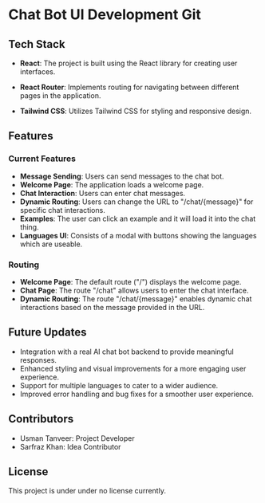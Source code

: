 # Chat Bot UI Development Git

## Tech Stack

- **React**: The project is built using the React library for creating user interfaces.

- **React Router**: Implements routing for navigating between different pages in the application.

- **Tailwind CSS**: Utilizes Tailwind CSS for styling and responsive design.

## Features

### Current Features
- **Message Sending**: Users can send messages to the chat bot.
- **Welcome Page**: The application loads a welcome page.
- **Chat Interaction**: Users can enter chat messages.
- **Dynamic Routing**: Users can change the URL to "/chat/{message}" for specific chat interactions.
- **Examples**: The user can click an example and it will load it into the chat thing.
- **Languages UI**: Consists of a modal with buttons showing the languages which are useable.

### Routing

- **Welcome Page**: The default route ("/") displays the welcome page.
- **Chat Page**: The route "/chat" allows users to enter the chat interface.
- **Dynamic Routing**: The route "/chat/{message}" enables dynamic chat interactions based on the message provided in the URL.

## Future Updates

- Integration with a real AI chat bot backend to provide meaningful responses.
- Enhanced styling and visual improvements for a more engaging user experience.
- Support for multiple languages to cater to a wider audience.
- Improved error handling and bug fixes for a smoother user experience.

## Contributors

- Usman Tanveer: Project Developer
- Sarfraz Khan: Idea Contributor

## License

This project is under under no license currently.
